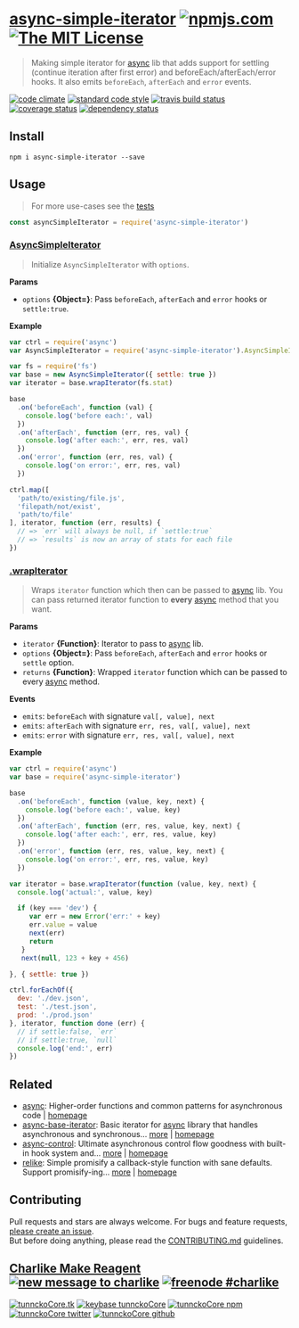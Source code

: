 # [async-simple-iterator][author-www-url] [![npmjs.com][npmjs-img]][npmjs-url] [![The MIT License][license-img]][license-url] 

> Making simple iterator for [async][] lib that adds support for settling (continue iteration after first error) and beforeEach/afterEach/error hooks. It also emits `beforeEach`, `afterEach` and `error` events.

[![code climate][codeclimate-img]][codeclimate-url] [![standard code style][standard-img]][standard-url] [![travis build status][travis-img]][travis-url] [![coverage status][coveralls-img]][coveralls-url] [![dependency status][david-img]][david-url]

## Install
```
npm i async-simple-iterator --save
```

## Usage
> For more use-cases see the [tests](./test.js)

```js
const asyncSimpleIterator = require('async-simple-iterator')
```

### [AsyncSimpleIterator](index.js#L52)
> Initialize `AsyncSimpleIterator` with `options`.

**Params**

* `options` **{Object=}**: Pass `beforeEach`, `afterEach` and `error` hooks or `settle:true`.    

**Example**

```js
var ctrl = require('async')
var AsyncSimpleIterator = require('async-simple-iterator').AsyncSimpleIterator

var fs = require('fs')
var base = new AsyncSimpleIterator({ settle: true })
var iterator = base.wrapIterator(fs.stat)

base
  .on('beforeEach', function (val) {
    console.log('before each:', val)
  })
  .on('afterEach', function (err, res, val) {
    console.log('after each:', err, res, val)
  })
  .on('error', function (err, res, val) {
    console.log('on error:', err, res, val)
  })

ctrl.map([
  'path/to/existing/file.js',
  'filepath/not/exist',
  'path/to/file'
], iterator, function (err, results) {
  // => `err` will always be null, if `settle:true`
  // => `results` is now an array of stats for each file
})
```

### [.wrapIterator](index.js#L134)
> Wraps `iterator` function which then can be passed to [async][] lib. You can pass returned iterator function to **every** [async][] method that you want.

**Params**

* `iterator` **{Function}**: Iterator to pass to [async][] lib.    
* `options` **{Object=}**: Pass `beforeEach`, `afterEach` and `error` hooks or `settle` option.    
* `returns` **{Function}**: Wrapped `iterator` function which can be passed to every [async][] method.  

**Events**
* `emits`: `beforeEach` with signature `val[, value], next`  
* `emits`: `afterEach` with signature `err, res, val[, value], next`  
* `emits`: `error` with signature `err, res, val[, value], next`  

**Example**

```js
var ctrl = require('async')
var base = require('async-simple-iterator')

base
  .on('beforeEach', function (value, key, next) {
    console.log('before each:', value, key)
  })
  .on('afterEach', function (err, res, value, key, next) {
    console.log('after each:', err, res, value, key)
  })
  .on('error', function (err, res, value, key, next) {
    console.log('on error:', err, res, value, key)
  })

var iterator = base.wrapIterator(function (value, key, next) {
  console.log('actual:', value, key)

  if (key === 'dev') {
     var err = new Error('err:' + key)
     err.value = value
     next(err)
     return
   }
   next(null, 123 + key + 456)

}, { settle: true })

ctrl.forEachOf({
  dev: './dev.json',
  test: './test.json',
  prod: './prod.json'
}, iterator, function done (err) {
  // if settle:false, `err`
  // if settle:true, `null`
  console.log('end:', err)
})
```

## Related
* [async](https://www.npmjs.com/package/async): Higher-order functions and common patterns for asynchronous code | [homepage](https://github.com/caolan/async)
* [async-base-iterator](https://www.npmjs.com/package/async-base-iterator): Basic iterator for [async][] library that handles asynchronous and synchronous… [more](https://www.npmjs.com/package/async-base-iterator) | [homepage](https://github.com/tunnckocore/async-base-iterator)
* [async-control](https://www.npmjs.com/package/async-control): Ultimate asynchronous control flow goodness with built-in hook system and… [more](https://www.npmjs.com/package/async-control) | [homepage](https://github.com/hybridables/async-control)
* [relike](https://www.npmjs.com/package/relike): Simple promisify a callback-style function with sane defaults. Support promisify-ing… [more](https://www.npmjs.com/package/relike) | [homepage](https://github.com/hybridables/relike)

## Contributing
Pull requests and stars are always welcome. For bugs and feature requests, [please create an issue](https://github.com/tunnckoCore/async-simple-iterator/issues/new).  
But before doing anything, please read the [CONTRIBUTING.md](./CONTRIBUTING.md) guidelines.

## [Charlike Make Reagent](http://j.mp/1stW47C) [![new message to charlike][new-message-img]][new-message-url] [![freenode #charlike][freenode-img]][freenode-url]

[![tunnckoCore.tk][author-www-img]][author-www-url] [![keybase tunnckoCore][keybase-img]][keybase-url] [![tunnckoCore npm][author-npm-img]][author-npm-url] [![tunnckoCore twitter][author-twitter-img]][author-twitter-url] [![tunnckoCore github][author-github-img]][author-github-url]

[async]: https://github.com/caolan/async
[is-typeof-error]: https://github.com/tunnckocore/is-typeof-error

[npmjs-url]: https://www.npmjs.com/package/async-simple-iterator
[npmjs-img]: https://img.shields.io/npm/v/async-simple-iterator.svg?label=async-simple-iterator

[license-url]: https://github.com/tunnckoCore/async-simple-iterator/blob/master/LICENSE
[license-img]: https://img.shields.io/badge/license-MIT-blue.svg

[codeclimate-url]: https://codeclimate.com/github/tunnckoCore/async-simple-iterator
[codeclimate-img]: https://img.shields.io/codeclimate/github/tunnckoCore/async-simple-iterator.svg

[travis-url]: https://travis-ci.org/tunnckoCore/async-simple-iterator
[travis-img]: https://img.shields.io/travis/tunnckoCore/async-simple-iterator/master.svg

[coveralls-url]: https://coveralls.io/r/tunnckoCore/async-simple-iterator
[coveralls-img]: https://img.shields.io/coveralls/tunnckoCore/async-simple-iterator.svg

[david-url]: https://david-dm.org/tunnckoCore/async-simple-iterator
[david-img]: https://img.shields.io/david/tunnckoCore/async-simple-iterator.svg

[standard-url]: https://github.com/feross/standard
[standard-img]: https://img.shields.io/badge/code%20style-standard-brightgreen.svg

[author-www-url]: http://www.tunnckocore.tk
[author-www-img]: https://img.shields.io/badge/www-tunnckocore.tk-fe7d37.svg

[keybase-url]: https://keybase.io/tunnckocore
[keybase-img]: https://img.shields.io/badge/keybase-tunnckocore-8a7967.svg

[author-npm-url]: https://www.npmjs.com/~tunnckocore
[author-npm-img]: https://img.shields.io/badge/npm-~tunnckocore-cb3837.svg

[author-twitter-url]: https://twitter.com/tunnckoCore
[author-twitter-img]: https://img.shields.io/badge/twitter-@tunnckoCore-55acee.svg

[author-github-url]: https://github.com/tunnckoCore
[author-github-img]: https://img.shields.io/badge/github-@tunnckoCore-4183c4.svg

[freenode-url]: http://webchat.freenode.net/?channels=charlike
[freenode-img]: https://img.shields.io/badge/freenode-%23charlike-5654a4.svg

[new-message-url]: https://github.com/tunnckoCore/ama
[new-message-img]: https://img.shields.io/badge/ask%20me-anything-green.svg

